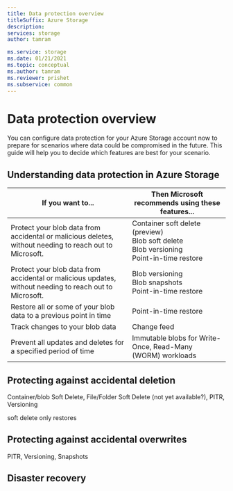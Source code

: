 ```yaml
---
title: Data protection overview
titleSuffix: Azure Storage
description: 
services: storage
author: tamram

ms.service: storage
ms.date: 01/21/2021
ms.topic: conceptual
ms.author: tamram
ms.reviewer: prishet
ms.subservice: common
---
```


# Data protection overview

You can configure data protection for your Azure Storage account now to prepare for scenarios where data could be compromised in the future. This guide will help you to decide which features are best for your scenario.

## Understanding data protection in Azure Storage

| If you want to... | Then Microsoft recommends using these features... |
|-|-|
| Protect your blob data from accidental or malicious deletes, without needing to reach out to Microsoft. | Container soft delete (preview)<br>Blob soft delete<br>Blob versioning<br>Point-in-time restore |
| Protect your blob data from accidental or malicious updates, without needing to reach out to Microsoft. | Blob versioning<br>Blob snapshots<br>Point-in-time restore |
| Restore all or some of your blob data to a previous point in time  | Point-in-time restore |
| Track changes to your blob data | Change feed |
| Prevent all updates and deletes for a specified period of time | Immutable blobs for Write-Once, Read-Many (WORM) workloads |

## Protecting against accidental deletion

Container/blob Soft Delete, File/Folder Soft Delete (not yet available?), PITR, Versioning

soft delete only restores 

## Protecting against accidental overwrites

PITR, Versioning, Snapshots 

## Disaster recovery

